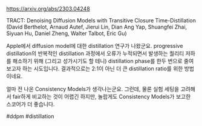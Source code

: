 https://arxiv.org/abs/2303.04248

TRACT: Denoising Diffusion Models with Transitive Closure Time-Distillation (David Berthelot, Arnaud Autef, Jierui Lin, Dian Ang Yap, Shuangfei Zhai, Siyuan Hu, Daniel Zheng, Walter Talbot, Eric Gu)

Apple에서 diffusion model에 대한 distillation 연구가 나왔군요. progressive distillation의 반복적인 distillation 과정에서 오류가 누적되면서 발생하는 퀄리티 저하를 해소하기 위해 (그리고 성가시기도 할 테니) distillation phase를 한두 번으로 줄여보고자 하는 시도입니다. 결과적으로는 2:1이 아닌 더 큰 distillation ratio를 위한 방법이네요.

얼마 전 나온 Consistency Models가 생각나는군요. 그런데, 물론 실험 세팅을 고려해서 fair하게 비교하는 것이 어렵긴 하지만, 놀랍게도 Consistency Models가 보고한 스코어가 더 좋습니다.

#ddpm #distillation 